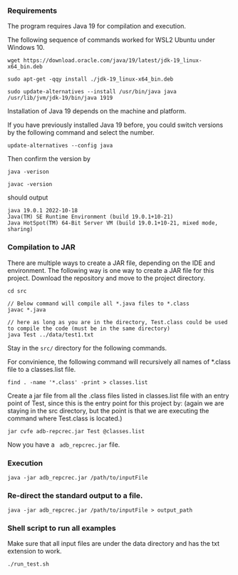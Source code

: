 
### Requirements

The program requires Java 19 for compilation and execution.

The following sequence of commands worked for WSL2 Ubuntu under Windows 10.

``` 
wget https://download.oracle.com/java/19/latest/jdk-19_linux-x64_bin.deb

sudo apt-get -qqy install ./jdk-19_linux-x64_bin.deb

sudo update-alternatives --install /usr/bin/java java /usr/lib/jvm/jdk-19/bin/java 1919
```
Installation of Java 19 depends on the machine and platform.


If you have previously installed Java 19 before, you could switch versions by the following command and select the number.

```
update-alternatives --config java
```

Then confirm the version by

```
java -verison

javac -version
```

should output

```
java 19.0.1 2022-10-18
Java(TM) SE Runtime Environment (build 19.0.1+10-21)
Java HotSpot(TM) 64-Bit Server VM (build 19.0.1+10-21, mixed mode, sharing)
```


### Compilation to JAR

There are multiple ways to create a JAR file, depending
on the IDE and environment. The following way is one way
to create a JAR file for this project. Download the repository
and move to the project directory.


``` 
cd src

// Below command will compile all *.java files to *.class
javac *.java

// here as long as you are in the directory, Test.class could be used to compile the code (must be in the same directory)
java Test ../data/test1.txt

```

Stay in the ``` src/ ``` directory for the following commands.

For convinience, the following command will recursively all names of *.class file to a classes.list file.

```
find . -name '*.class' -print > classes.list
```

Create a jar file from all the .class files listed in classes.list file with an entry point of Test, since this is
the entry point for this project by: (again we are staying in the src directory, but the point is that we are
executing the command where Test.class is located.)

```
jar cvfe adb-repcrec.jar Test @classes.list
```

Now you have a ``` adb_repcrec.jar``` file.


### Execution

```
java -jar adb_repcrec.jar /path/to/inputFile
```

### Re-direct the standard output to a file.

```
java -jar adb_repcrec.jar /path/to/inputFile > output_path
```

### Shell script to run all examples

Make sure that all input files are under the data directory and has the txt 
extension to work.

```
./run_test.sh
```


